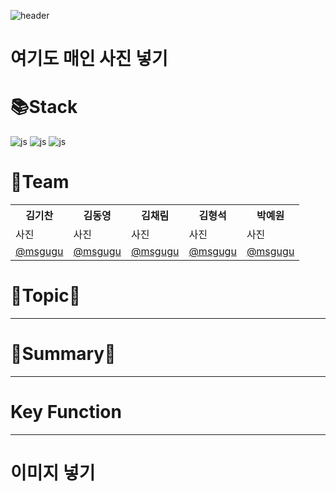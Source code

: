 
![header](https://capsule-render.vercel.app/api?text=AR_Navigation&animation=fadeIn)

# 여기도 매인 사진 넣기

# 📚Stack
![js](https://img.shields.io/badge/C%23-239120?style=for-the-badge&logo=c-sharp&logoColor=white)
![js](https://img.shields.io/badge/Unity-100000?style=for-the-badge&logo=unity&logoColor=white)
![js](https://img.shields.io/badge/Google-4285F4?logo=google&logoColor=fff&style=for-the-badge)

# 👯Team

<table>
  <tr>
    <th>김기찬</th></th>
    <th>김동영</th>
    <th>김채림</th>
    <th>김형석</th>
    <th>박예원</th>
  </tr>
  <tr>
    <td>사진</td>
    <td>사진</td>
    <td>사진</td>
    <td>사진</td>
    <td>사진</td>
  </tr>
  <tr>
    <td>
       <a href="https://github.com/msgugu">@msgugu</a>  
    </td>
    <td>
       <a href="https://github.com/msgugu">@msgugu</a>
    </td>
    <td>
       <a href="https://github.com/msgugu">@msgugu</a>  
    </td>
    <td>
       <a href="https://github.com/msgugu">@msgugu</a>  
    </td>
    <td>
       <a href="https://github.com/msgugu">@msgugu</a>  
    </td>
  </tr>
</table>

# 💫Topic💫
>
***
# 📖Summary📖
>
***


# Key Function
>
***

# 이미지 넣기 
